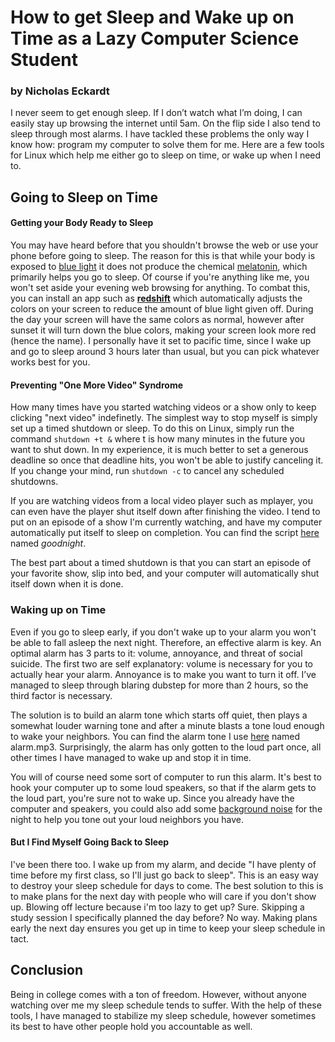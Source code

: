 # How to get Sleep and Wake up on Time as a Lazy Computer Science Student

### by Nicholas Eckardt

I never seem to get enough sleep.  If I don’t watch what I’m
doing, I can easily stay up browsing the internet until 5am. On the
flip side I also tend to sleep through most alarms. I have tackled these 
problems the only way I know how: program my computer to solve them for me. 
Here are a few tools for Linux which help me either go to sleep on time, or
wake up when I need to.  

## Going to Sleep on Time

#### Getting your Body Ready to Sleep

You may have heard before that you shouldn't browse the web or use your phone
before going to sleep. The reason for this is that while your body is exposed
to 
[blue light](https://www.somnilight.com/blue-light-insomnia.html) it does
not produce the chemical 
[melatonin](https://www.webmd.com/sleep-disorders/tc/melatonin-overview#1), 
which primarily helps you go to sleep. Of course if you're anything like me, 
you won't set aside your evening web browsing for anything. To combat this, 
you can install an app such as **[redshift](https://github.com/jonls/redshift)**
which automatically adjusts the colors on your screen to reduce the amount
of blue light given off. During the day your screen will have the same colors
as normal, however after sunset it will turn down the blue colors, making your
screen look more red (hence the name). I personally have it 
set to pacific time, since I wake up and go to sleep around 3 hours later than
usual, but you can pick whatever works best for you. 

#### Preventing "One More Video" Syndrome

How many times have you started watching videos or a show only to keep clicking
"next video" indefinetly. The simplest way to stop myself is simply set up
a timed shutdown or sleep. To do this on Linux, simply run the command 
`shutdown +t &` 
where t is how many minutes in the future you want to shut down. In my
experience, it is much better to set a generous deadline so once that
deadline hits, you won't be able to justify canceling it. 
If you change 
your mind, run `shutdown -c` to cancel any scheduled shutdowns. 

If you are watching videos from a local video player such as mplayer, you can
even have the player shut itself down after finishing the video. I tend to put
on an episode of a show I'm currently watching, and have my computer 
automatically put itself to sleep on completion. You can find the script
[here](https://github.com/NickEckardt/sleep) named *goodnight*. 

The best part about a timed shutdown is that you can start an episode of 
your favorite show, slip into bed, and your computer will automatically 
shut itself down when it is done. 

### Waking up on Time

Even if you go to sleep early, if you don't wake up to your alarm
you won't be able to fall asleep the next night. Therefore, an effective
alarm is key. An optimal alarm has 3 parts to it: volume, annoyance, and threat
of social suicide. The first two are self explanatory: volume is necessary for
you to actually hear your alarm. Annoyance is to make you want to turn it off.
 I’ve managed to sleep through blaring
dubstep for more than 2 hours, so the third factor is necessary. 

The solution is to build an alarm tone which starts off quiet, then plays a 
somewhat louder warning tone and after
a minute blasts a tone loud enough to wake your neighbors. You can find the
alarm tone I use [here](https://github.com/NickEckardt/sleep) named alarm.mp3. 
Surprisingly, the alarm has only gotten to the loud part once, all other
times I have managed to wake up and stop it in time. 

You will of course need some sort of computer to run this alarm. It's best
to hook your computer up to some loud speakers, so that if the alarm gets
to the loud part, you're sure not to wake up. Since you already have 
the computer and speakers, you could also add some 
[background noise](https://mynoise.net/) for the night 
to help you tone out your loud neighbors you have. 

#### But I Find Myself Going Back to Sleep

I've been there too. I wake up from my alarm, and decide "I have plenty of time
before my first class, so I'll just go back to sleep". This is an easy way
to destroy your sleep schedule for days to come. The best solution to this
is to make plans for the next day with people who will care if you
don't show up. Blowing off lecture because i'm too lazy to get up? Sure. 
Skipping a study session I specifically planned the day before? No way. 
Making plans early the next day ensures you get up in time to keep
your sleep schedule in tact. 

## Conclusion

Being in college comes with a ton of freedom. However, without anyone watching
over me my sleep schedule tends to suffer. With the help of these tools, I have
managed to stabilize my sleep schedule, however sometimes its best to have 
other people hold you accountable as well. 
